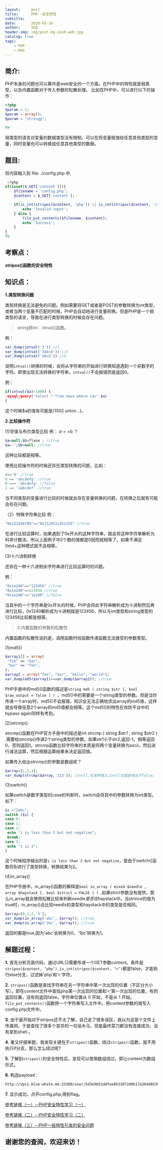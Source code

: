 ```yaml
---
layout:     post
title:      PHP--安全特性
subtitle:   
date:       2020-03-16
author:     SGQ
header-img: img/post-bg-ios9-web.jpg
catalog: true
tags:
    - PHP
    - Web
---
```


## 简介:

PHP本身的问题也可以算作是web安全的一个方面。在PHP中的特性就是弱类型，以及内置函数对于传入参数的松散处理。
比如在PHP中，可以进行以下的操作：

``` php
<?php
$param = 1;
$param = array();
$param = "stringg";

?>
```

弱类型的语言对变量的数据类型没有限制，可以在将变量赋值给任意其他类型的变量，同时变量也可以转换成任意其他类型的数据。


## 题目:

将内容输入到 file: ./config.php 中,    

```php
 <?php
if(isset($_GET['content'])){
    $filename = 'config.php';
    $content = $_GET['content'];

    if(is_int(stripos($content, 'php')) || is_int(stripos($content, '<'))) {
        echo 'Invalid input';
    } else {
        file_put_contents($filename, $content);
        echo 'Success';
    }
} 
?>
```

## 考察点：

**stripos()函数的安全特性**




## 知识点：

**1.类型转换问题**

类型转换是无法避免的问题。例如需要将GET或者是POST的参数转换为int类型，或者当两个变量不匹配的时候，PHP会自动地进行变量转换。但是PHP是一个弱类型的语言，导致在进行类型转换的时候会存在问题。

>string转int：intval()函数。

例：
```php
var_dump(intval('2')) //2
var_dump(intval('3abcd')) //3
var_dump(intval('abcd')) //0
```
说明`intval()`转换的时候，会将从字符串的开始进行转换知道遇到一个非数字的字符。即使出现无法转换的字符串，`intval()`不会报错而是返回0。

例：

```php
if(intval($a)>1000) {
 mysql_query("select * from news where id=".$a)
}
```
这个时候$a的值有可能是(1002 union...)。

**2.比较操作符**

(1)空值与布尔类型比较
例： $a==$b  ？

```php
$a=null;$b=flase ; //true 
$a='';$b=null; //true
```

这种比较都是相等。

使用比较操作符的时候还存在类型转换的问题，比如：

```php	
0=='0' //true
0 == 'abcdefg' //true
0 === 'abcdefg' //false
1 == '1abcdef' //true
```

当不同类型的变量进行比较的时候就会存在变量转换的问题，在转换之后就有可能会存在问题。

（2）特殊字符串比较
例：
```php
"0e132456789"=="0e7124511451155" //true

```
在进行比较运算时，如果遇到了0e开头的这种字符串，就会将这种字符串解析为科学计数法。所以上面例子中2个数的值都是0因而就相等了。如果不满足0e\d+这种模式就不会相等。

(3)十六进制转换

还存在一种十六进制余字符串进行比较运算时的问题。

例：
```php
"0x1e240"=="123456" //true
"0x1e240"==123456 //true
"0x1e240"=="1e240" //false
```
当其中的一个字符串是0x开头的时候，PHP会将此字符串解析成为十进制然后再进行比较，0x1240解析成为十进制就是123456，所以与int类型和string类型的123456比较都是相等。





>3.内置函数的参数的松散性

内置函数的松散性说的是，调用函数时给函数传递函数无法接受的参数类型。

(1)md5()
```php
$array1[] = array(
 "foo" => "bar",
 "bar" => "foo",
);
$array2 = array("foo", "bar", "hello", "world");
var_dump(md5($array1)==var_dump($array2)); //true
```
PHP手册中的md5()函数的描述是`string md5 ( string $str [, bool $raw_output = false ] ) `，md5()中的需要是一个string类型的参数。但是当你传递一个array时，md5()不会报错，知识会无法正确地求出array的md5值，这样就会导致任意2个array的md5值都会相等。这个md5()的特性在攻防平台中的bypass again同样有考到。

(2)strcmp()

strcmp()函数在PHP官方手册中的描述是int strcmp ( string $str1 , string $str2 ) ,需要给strcmp()传递2个string类型的参数。如果str1小于str2,返回-1，相等返回0，否则返回1。strcmp函数比较字符串的本质是将两个变量转换为ascii，然后进行减法运算，然后根据运算结果来决定返回值。

如果传入给出strcmp()的参数是数组呢？

```php
$array=[1,2,3];
var_dump(strcmp($array,'123')); //null,在某种意义上null也就是相当于false。

```

(3)switch()

如果switch是数字类型的case的判断时，switch会将其中的参数转换为int类型。如下：
```php
$i ="2abc";
switch ($i) {
case 0:
case 1:
case 2:
 echo "i is less than 3 but not negative";
 break;
case 3:
 echo "i is 3";
}
```
这个时候程序输出的是`i is less than 3 but not negative`，是由于switch()函数将$i进行了类型转换，转换结果为2。

(4)in_array()

在PHP手册中，in_array()函数的解释是`bool in_array ( mixed $needle , array $haystack [, bool $strict = FALSE ] ) `,如果strict参数没有提供，那么in_array就会使用松散比较来判断$needle是否在$haystack中。当strince的值为true时，in_array()会比较needls的类型和haystack中的类型是否相同。
```php
$array=[0,1,2,'3'];
var_dump(in_array('abc', $array)); //true
var_dump(in_array('1bc', $array)); //true
```

返回的都是true,因为'abc'会转换为0，'1bc'转换为1。


## 解题过程：

**1.**  首先分析页面代码，通过URL只需要传递一个GET参数content。条件是`stripos($content, ‘php’)` ,`is_int(stripos($content, ‘<’)`都是false，才能执行else分支，过滤掉’php’和’<’字符。
   
   
**2.**  `stripos()`函数是查找字符串在另一字符串中第一次出现的位置（不区分大小写）。即在content文件中查找php第一次出现的位置和’<’第一次出现的位置，有则返回位置，没有则返回false。字符串位置从 0 开始，不是从 1 开始。
    `file_put_contents()`函数把一个字符串写入文件中。把content参数的值写入config.php文件中。
	
**3.**  由于最开始对于stripos还不太了解，自己走了很多误区，我以为这是个文件上传漏洞，于是查找了很多个变异的一句话木马，但是最终菜刀都没有连接成功，没有拿到shell 。
   
**4.**  重又仔细审题，我发现关键在于`stripos()`函数，绕过`stripos()`函数，就不用执行if分支。那么怎么绕过呢?

**5.**  了解到`stripos()`的安全特性后，发现可以使用数组绕过，即让content为数组形式。

**6.**  构造payload：

```html
http://vps1.blue-whale.me:23360/user/5d3e9b51ddfee8531072d8b17a364d6539bbf4c2/index.php?content[]=php
```
	 
**7.**  显示成功，点开config.php,得到flag。







[参考链接（一）--PHP安全特性学习（一）](https://blog.csdn.net/yalecaltech/article/details/90724192)

[参考链接（二）--PHP安全特性学习（二）](https://blog.csdn.net/yalecaltech/article/details/90724216)

[参考链接（三）--PHP一些特性引发的安全问题](https://www.jianshu.com/p/422d9d773deb)
## 谢谢您的查阅，欢迎来访！



             
